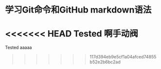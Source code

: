 # 学习Git命令和GitHub markdown语法
<<<<<<< HEAD
Tested 
啊手动阀
=======
Tested
aaaaa
>>>>>>> 117d394eb9e5cf1a04afced74855b52e2b6bc2ad
